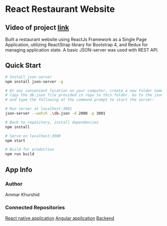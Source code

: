# React Restaurant Website

## Video of project [link](https://drive.google.com/file/d/1qg2EuDnzKKt5xzRLizpArrpXomCjwWGm/view?usp=sharing)

Built a restaurant website using ReactJs Framework as a Single Page Application, utilizing ReactStrap library for Bootstrap 4, and Redux for managing application state. A basic JSON-server was used with REST API.

## Quick Start



```bash
# Install json-server   
npm install json-server -g

# At any convenient location on your computer, create a new folder named json-server, and move to this folder.
# Copy the db.json file provided in repo to this folder. Go to the json-server folder in your terminal window, 
# and type the following at the command prompt to start the server:

# Run server at localhost:3001
json-server --watch .\db.json -d 2000 -p 3001

# Back to repository, install dependencies
npm install

# Serve on localhost:3000
npm start

# Build for production
npm run build
```

## App Info

### Author

Ammar Khurshid

### Connected Repositories

[React native application](https://github.com/zorgonide/Confusion-React-Native)
[Angular application](https://github.com/zorgonide/conFusion-Angular)
[Backend](https://github.com/zorgonide/MongoDB-Express-REST-API-for-Restaurant)
